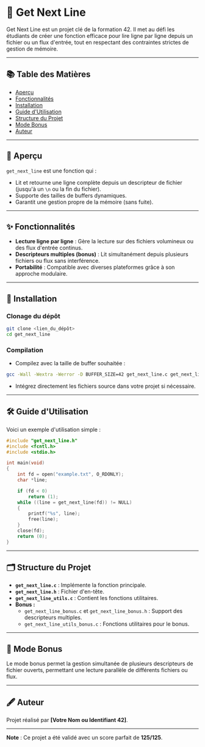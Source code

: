 
# 📝 Get Next Line  

Get Next Line est un projet clé de la formation 42. Il met au défi les étudiants de créer une fonction efficace pour lire ligne par ligne depuis un fichier ou un flux d'entrée, tout en respectant des contraintes strictes de gestion de mémoire.  

---

## 📚 Table des Matières  
- [Aperçu](#aperçu)  
- [Fonctionnalités](#fonctionnalités)  
- [Installation](#installation)  
- [Guide d'Utilisation](#guide-dutilisation)  
- [Structure du Projet](#structure-du-projet)  
- [Mode Bonus](#mode-bonus)  
- [Auteur](#auteur)  

---

## 🧐 Aperçu  

`get_next_line` est une fonction qui :  
- Lit et retourne une ligne complète depuis un descripteur de fichier (jusqu'à un `\n` ou la fin du fichier).  
- Supporte des tailles de buffers dynamiques.  
- Garantit une gestion propre de la mémoire (sans fuite).  

---

## ✨ Fonctionnalités  

- **Lecture ligne par ligne** : Gère la lecture sur des fichiers volumineux ou des flux d'entrée continus.  
- **Descripteurs multiples (bonus)** : Lit simultanément depuis plusieurs fichiers ou flux sans interférence.  
- **Portabilité** : Compatible avec diverses plateformes grâce à son approche modulaire.  

---

## 🚀 Installation  

### Clonage du dépôt  

```bash
git clone <lien_du_dépôt>
cd get_next_line
```  

### Compilation  

- Compilez avec la taille de buffer souhaitée :  

```bash
gcc -Wall -Wextra -Werror -D BUFFER_SIZE=42 get_next_line.c get_next_line_utils.c -o gnl
```  

- Intégrez directement les fichiers source dans votre projet si nécessaire.  

---

## 🛠️ Guide d'Utilisation  

Voici un exemple d'utilisation simple :  

```c
#include "get_next_line.h"
#include <fcntl.h>
#include <stdio.h>

int main(void)
{
    int fd = open("example.txt", O_RDONLY);
    char *line;

    if (fd < 0)
        return (1);
    while ((line = get_next_line(fd)) != NULL)
    {
        printf("%s", line);
        free(line);
    }
    close(fd);
    return (0);
}
```

---

## 🗂️ Structure du Projet  

- **`get_next_line.c`** : Implémente la fonction principale.  
- **`get_next_line.h`** : Fichier d'en-tête.  
- **`get_next_line_utils.c`** : Contient les fonctions utilitaires.  
- **Bonus :**  
  - `get_next_line_bonus.c` et `get_next_line_bonus.h` : Support des descripteurs multiples.  
  - `get_next_line_utils_bonus.c` : Fonctions utilitaires pour le bonus.  

---

## 🎯 Mode Bonus  

Le mode bonus permet la gestion simultanée de plusieurs descripteurs de fichier ouverts, permettant une lecture parallèle de différents fichiers ou flux.  

---

## 🖋️ Auteur  

Projet réalisé par **[Votre Nom ou Identifiant 42]**.  

---

**Note** : Ce projet a été validé avec un score parfait de **125/125**.
